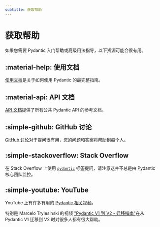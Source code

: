 ```yaml
---
subtitle: 获取帮助
---
```


# 获取帮助

如果您需要 Pydantic 入门帮助或高级用法指导，以下资源可能会很有用。

## :material-help: 使用文档

[使用文档](concepts/models.md)是关于如何使用 Pydantic 的最完整指南。

## :material-api: API 文档

[API 文档](api/base_model.md)提供了所有公共 Pydantic API 的参考文档。

## :simple-github: GitHub 讨论

[GitHub 讨论](https://github.com/pydantic/pydantic/discussions)对于提问很有用，您的问题和答案将帮助到每个人。

## :simple-stackoverflow: Stack Overflow

在 Stack Overflow 上使用 [`pydantic`](https://stackoverflow.com/questions/tagged/pydantic) 标签提问，请注意这并不总是由 Pydantic 核心团队监控。

## :simple-youtube: YouTube

YouTube 上有许多有用的 [Pydantic 相关视频](https://www.youtube.com/results?search_query=pydantic)。

特别是 Marcelo Trylesinski 的视频 ["Pydantic V1 到 V2 - 迁移指南"](https://youtu.be/sD_xpYl4fPU)在从 Pydantic V1 迁移到 V2 时对很多人都有很大帮助。